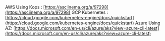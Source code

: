 AWS Using Kops : [https://asciinema.org/a/97298](https://asciinema.org/a/97298)
GCP Kubernetes : [https://cloud.google.com/kubernetes-engine/docs/quickstart](https://cloud.google.com/kubernetes-engine/docs/quickstart)
Azure Using AZ: [https://docs.microsoft.com/en-us/cli/azure/aks?view=azure-cli-latest](https://docs.microsoft.com/en-us/cli/azure/aks?view=azure-cli-latest)

